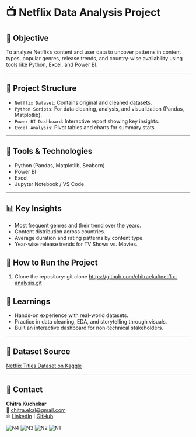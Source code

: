 # 📺 Netflix Data Analysis Project

## 📌 Objective
To analyze Netflix’s content and user data to uncover patterns in content types, popular genres, release trends, and country-wise availability using tools like Python, Excel, and Power BI.

---

## 📁 Project Structure
- `Netflix Dataset`: Contains original and cleaned datasets.
- `Python Scripts`: For data cleaning, analysis, and visualization (Pandas, Matplotlib).
- `Power BI Dashboard`: Interactive report showing key insights.
- `Excel Analysis`: Pivot tables and charts for summary stats.

---

## 🔧 Tools & Technologies
- Python (Pandas, Matplotlib, Seaborn)
- Power BI
- Excel
- Jupyter Notebook / VS Code

---

## 📊 Key Insights
- Most frequent genres and their trend over the years.
- Content distribution across countries.
- Average duration and rating patterns by content type.
- Year-wise release trends for TV Shows vs. Movies.



## 🚀 How to Run the Project
1. Clone the repository:
   git clone https://github.com/chitraekal/netflix-analysis.git


## 🧠 Learnings
- Hands-on experience with real-world datasets.
- Practice in data cleaning, EDA, and storytelling through visuals.
- Built an interactive dashboard for non-technical stakeholders.

---

## 📂 Dataset Source
[Netflix Titles Dataset on Kaggle](https://www.kaggle.com/shivamb/netflix-shows)

---

## 🤝 Contact
**Chitra Kuchekar**  
📧 chitra.ekal@gmail.com  
🌐 [LinkedIn](www.linkedin.com/in/chitra-kuchekar-40663124) | [GitHub](https://github.com/chitraekal)

![N4](https://github.com/user-attachments/assets/86f74f7f-7a52-48fc-896f-e080ba53f095)
![N3](https://github.com/user-attachments/assets/2201142f-f733-4715-adfd-6adf3daebded)
![N2](https://github.com/user-attachments/assets/6613a223-53cd-4c18-aebf-093ab76c4368)
![N1](https://github.com/user-attachments/assets/136e4149-7d10-4a81-a71b-fe2492297824)

